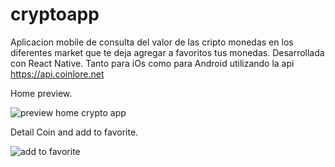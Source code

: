 # cryptoapp
Aplicacion mobile de consulta del valor de las cripto monedas en los diferentes market que te deja agregar a favoritos tus monedas.
Desarrollada con React Native. Tanto para iOs como para Android utilizando la api https://api.coinlore.net

Home preview.

![preview home crypto app](https://user-images.githubusercontent.com/42869719/114629115-63e25b00-9c8e-11eb-8460-42f4a53476e8.gif)

Detail Coin and add to favorite.

![add to favorite](https://user-images.githubusercontent.com/42869719/114629169-7b214880-9c8e-11eb-8add-ccb43c8cef4a.gif)

